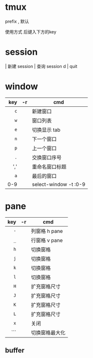 # tmux

prefix <C-a>, 默认 <C-b>

使用方式 <C-a> 后键入下方的key

# session

<C-c> | 新建 session
<C-f> | 查询 session
d | quit

# window

| key | -r    | cmd                   |
| --: | ----- | --------------------- |
| `c` |       | 新建窗口              |
| `w` |       | 窗口列表              |
| `e` |       | 切换显示 tab          |
| `n` | <C-h> | 下一个窗口            |
| `p` | <C-l> | 上一个窗口            |
| `.` |       | 交换窗口序号          |
| ',' |       | 重命名窗口标题        |
| `a` | <Tab> | 最后的窗口            |
| 0-9 |       | select-window -t :0-9 |

# pane

| key | -r  | cmd            |
| --: | --- | -------------- |
| `-` |     | 列窗格 h pane  |
| `_` |     | 行窗格 v pane  |
| `h` |     | 切换窗格       |
| `j` |     | 切换窗格       |
| `k` |     | 切换窗格       |
| `l` |     | 切换窗格       |
| `H` |     | 扩充窗格尺寸   |
| `J` |     | 扩充窗格尺寸   |
| `K` |     | 扩充窗格尺寸   |
| `L` |     | 扩充窗格尺寸   |
| `x` |     | 关闭           |
| `\`` |     | 切换窗格最大化 |

## buffer
